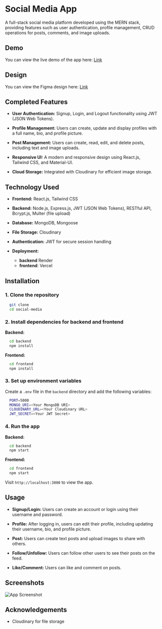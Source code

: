 # Social Media App

A full-stack social media platform developed using the MERN stack, providing features such as user authentication, profile management, CRUD operations for posts, comments, and image uploads.

## Demo

You can view the live demo of the app here: [Link](https://social-media-eta-bay.vercel.app/)

## Design

You can view the Figma design here: [Link](https://www.figma.com/design/NhL1mHjOYN2aRhdeV4IcBI/mini-social-media?node-id=0-1&t=d8KCcAucEjEBCNIv-1)

## Completed Features

- **User Authentication:** Signup, Login, and Logout functionality using JWT (JSON Web Tokens).

- **Profile Management:** Users can create, update and display profiles with a full name, bio, and profile picture.

- **Post Management:** Users can create, read, edit, and delete posts, including text and image uploads.

- **Responsive UI:** A modern and responsive design using React.js, Tailwind CSS, and Material-UI.

- **Cloud Storage:** Integrated with Cloudinary for efficient image storage.

<!--## Features In Progress

- **Replies:** Users can reply to posts. Users can edit and delete replies.

- **Follow/Unfollow:** Users can follow and unfollow other users to see their posts on the feed.

- **Like/Unlike:** Users can like and unlike others' posts. -->

## Technology Used

- **Frontend:** React.js, Tailwind CSS

- **Backend:** Node.js, Express.js, JWT (JSON Web Tokens), RESTful API, Bcrypt.js, Multer (file upload)

- **Database:** MongoDB, Mongoose

- **File Storage:** Cloudinary

- **Authentication:** JWT for secure session handling

- **Deployment:**
  - **backend** Render
  - **frontend**: Vercel

## Installation

### 1. Clone the repository

```bash
  git clone
  cd social-media
```

### 2. Install dependencies for backend and frontend

**Backend:**

```bash
  cd backend
  npm install
```

**Frontend:**

```bash
  cd frontend
  npm install
```

### 3. Set up environment variables

Create a `.env` file in the `backend` directory and add the following variables:

```bash
  PORT=5000
  MONGO_URI=<Your MongoDB URI>
  CLOUDINARY_URL=<Your Cloudinary URL>
  JWT_SECRET=<Your JWT Secret>
```

### 4. Run the app

**Backend:**

```bash
  cd backend
  npm start
```

**Frontend:**

```bash
  cd frontend
  npm start
```

Visit `http://localhost:3000` to view the app.

## Usage

- **Signup/Login:** Users can create an account or login using their username and password.

- **Profile:** After logging in, users can edit their profile, including updating their username, bio, and profile picture.

- **Post:** Users can create text posts and upload images to share with others.

- **Follow/Unfollow:** Users can follow other users to see their posts on the feed.

- **Like/Comment:** Users can like and comment on posts.

## Screenshots

![App Screenshot](https://via.placeholder.com/468x300?text=App+Screenshot+Here)

## Acknowledgements

- Cloudinary for file storage
